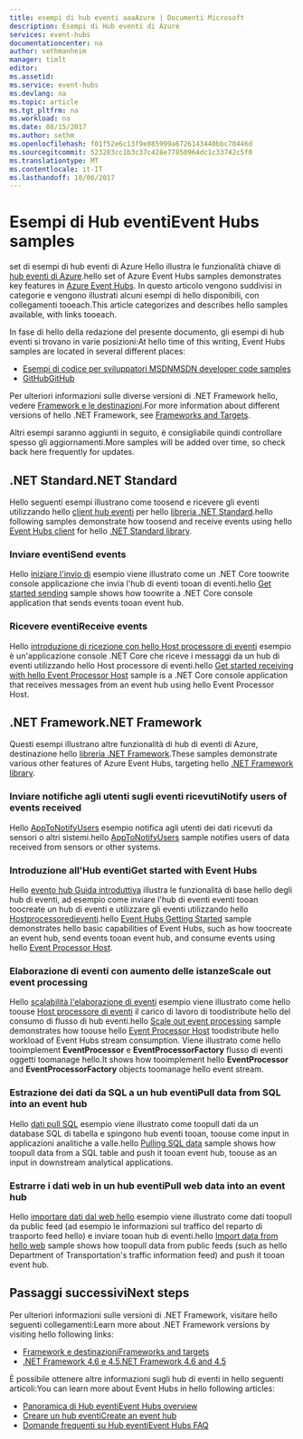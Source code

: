```yaml
---
title: esempi di hub eventi aaaAzure | Documenti Microsoft
description: Esempi di Hub eventi di Azure
services: event-hubs
documentationcenter: na
author: sethmanheim
manager: timlt
editor: 
ms.assetid: 
ms.service: event-hubs
ms.devlang: na
ms.topic: article
ms.tgt_pltfrm: na
ms.workload: na
ms.date: 08/15/2017
ms.author: sethm
ms.openlocfilehash: f01f52e6c13f9e885999a6726143440bbc70446d
ms.sourcegitcommit: 523283cc1b3c37c428e77850964dc1c33742c5f0
ms.translationtype: MT
ms.contentlocale: it-IT
ms.lasthandoff: 10/06/2017
---
```

# <a name="event-hubs-samples"></a><span data-ttu-id="a4e02-103">Esempi di Hub eventi</span><span class="sxs-lookup"><span data-stu-id="a4e02-103">Event Hubs samples</span></span> 

<span data-ttu-id="a4e02-104">set di esempi di hub eventi di Azure Hello illustra le funzionalità chiave di [hub eventi di Azure](/azure/event-hubs/).</span><span class="sxs-lookup"><span data-stu-id="a4e02-104">hello set of Azure Event Hubs samples demonstrates key features in [Azure Event Hubs](/azure/event-hubs/).</span></span> <span data-ttu-id="a4e02-105">In questo articolo vengono suddivisi in categorie e vengono illustrati alcuni esempi di hello disponibili, con collegamenti tooeach.</span><span class="sxs-lookup"><span data-stu-id="a4e02-105">This article categorizes and describes hello samples available, with links tooeach.</span></span>

<span data-ttu-id="a4e02-106">In fase di hello della redazione del presente documento, gli esempi di hub eventi si trovano in varie posizioni:</span><span class="sxs-lookup"><span data-stu-id="a4e02-106">At hello time of this writing, Event Hubs samples are located in several different places:</span></span>

- [<span data-ttu-id="a4e02-107">Esempi di codice per sviluppatori MSDN</span><span class="sxs-lookup"><span data-stu-id="a4e02-107">MSDN developer code samples</span></span>](https://code.msdn.microsoft.com/site/search?query=event%20hubs&f%5B0%5D.Value=event%20hubs&f%5B0%5D.Type=SearchText&ac=5)
- [<span data-ttu-id="a4e02-108">GitHub</span><span class="sxs-lookup"><span data-stu-id="a4e02-108">GitHub</span></span>](https://github.com/Azure/azure-event-hubs/tree/master/samples)

<span data-ttu-id="a4e02-109">Per ulteriori informazioni sulle diverse versioni di .NET Framework hello, vedere [Framework e le destinazioni](/dotnet/articles/standard/frameworks).</span><span class="sxs-lookup"><span data-stu-id="a4e02-109">For more information about different versions of hello .NET Framework, see [Frameworks and Targets](/dotnet/articles/standard/frameworks).</span></span>

<span data-ttu-id="a4e02-110">Altri esempi saranno aggiunti in seguito, è consigliabile quindi controllare spesso gli aggiornamenti.</span><span class="sxs-lookup"><span data-stu-id="a4e02-110">More samples will be added over time, so check back here frequently for updates.</span></span>

## <a name="net-standard"></a><span data-ttu-id="a4e02-111">.NET Standard</span><span class="sxs-lookup"><span data-stu-id="a4e02-111">.NET Standard</span></span>

<span data-ttu-id="a4e02-112">Hello seguenti esempi illustrano come toosend e ricevere gli eventi utilizzando hello [client hub eventi](https://github.com/Azure/azure-event-hubs-dotnet/blob/master/readme.md) per hello [libreria .NET Standard](/dotnet/articles/standard/library).</span><span class="sxs-lookup"><span data-stu-id="a4e02-112">hello following samples demonstrate how toosend and receive events using hello [Event Hubs client](https://github.com/Azure/azure-event-hubs-dotnet/blob/master/readme.md) for hello [.NET Standard library](/dotnet/articles/standard/library).</span></span>

### <a name="send-events"></a><span data-ttu-id="a4e02-113">Inviare eventi</span><span class="sxs-lookup"><span data-stu-id="a4e02-113">Send events</span></span> 

<span data-ttu-id="a4e02-114">Hello [iniziare l'invio di](https://github.com/Azure/azure-event-hubs/tree/master/samples/DotNet/Microsoft.Azure.EventHubs/SampleSender) esempio viene illustrato come un .NET Core toowrite console applicazione che invia l'hub di eventi tooan di eventi.</span><span class="sxs-lookup"><span data-stu-id="a4e02-114">hello [Get started sending](https://github.com/Azure/azure-event-hubs/tree/master/samples/DotNet/Microsoft.Azure.EventHubs/SampleSender) sample shows how toowrite a .NET Core console application that sends events tooan event hub.</span></span>

### <a name="receive-events"></a><span data-ttu-id="a4e02-115">Ricevere eventi</span><span class="sxs-lookup"><span data-stu-id="a4e02-115">Receive events</span></span> 

<span data-ttu-id="a4e02-116">Hello [introduzione di ricezione con hello Host processore di eventi](https://github.com/Azure/azure-event-hubs/tree/master/samples/DotNet/Microsoft.Azure.EventHubs/SampleEphReceiver) esempio è un'applicazione console .NET Core che riceve i messaggi da un hub di eventi utilizzando hello Host processore di eventi.</span><span class="sxs-lookup"><span data-stu-id="a4e02-116">hello [Get started receiving with hello Event Processor Host](https://github.com/Azure/azure-event-hubs/tree/master/samples/DotNet/Microsoft.Azure.EventHubs/SampleEphReceiver) sample is a .NET Core console application that receives messages from an event hub using hello Event Processor Host.</span></span>

## <a name="net-framework"></a><span data-ttu-id="a4e02-117">.NET Framework</span><span class="sxs-lookup"><span data-stu-id="a4e02-117">.NET Framework</span></span>   

<span data-ttu-id="a4e02-118">Questi esempi illustrano altre funzionalità di hub di eventi di Azure, destinazione hello [libreria .NET Framework](/dotnet/framework/index).</span><span class="sxs-lookup"><span data-stu-id="a4e02-118">These samples demonstrate various other features of Azure Event Hubs, targeting hello [.NET Framework library](/dotnet/framework/index).</span></span>
 
### <a name="notify-users-of-events-received"></a><span data-ttu-id="a4e02-119">Inviare notifiche agli utenti sugli eventi ricevuti</span><span class="sxs-lookup"><span data-stu-id="a4e02-119">Notify users of events received</span></span>

<span data-ttu-id="a4e02-120">Hello [AppToNotifyUsers](https://github.com/Azure-Samples/event-hubs-dotnet-user-notifications) esempio notifica agli utenti dei dati ricevuti da sensori o altri sistemi.</span><span class="sxs-lookup"><span data-stu-id="a4e02-120">hello [AppToNotifyUsers](https://github.com/Azure-Samples/event-hubs-dotnet-user-notifications) sample notifies users of data received from sensors or other systems.</span></span>

### <a name="get-started-with-event-hubs"></a><span data-ttu-id="a4e02-121">Introduzione all'Hub eventi</span><span class="sxs-lookup"><span data-stu-id="a4e02-121">Get started with Event Hubs</span></span> 

<span data-ttu-id="a4e02-122">Hello [evento hub Guida introduttiva](https://code.msdn.microsoft.com/Service-Bus-Event-Hub-286fd097) illustra le funzionalità di base hello degli hub di eventi, ad esempio come inviare l'hub di eventi eventi tooan toocreate un hub di eventi e utilizzare gli eventi utilizzando hello [Hostprocessoredieventi](https://www.nuget.org/packages/Microsoft.Azure.ServiceBus.EventProcessorHost/).</span><span class="sxs-lookup"><span data-stu-id="a4e02-122">hello [Event Hubs Getting Started](https://code.msdn.microsoft.com/Service-Bus-Event-Hub-286fd097) sample demonstrates hello basic capabilities of Event Hubs, such as how toocreate an event hub, send events tooan event hub, and consume events using hello [Event Processor Host](https://www.nuget.org/packages/Microsoft.Azure.ServiceBus.EventProcessorHost/).</span></span>

### <a name="scale-out-event-processing"></a><span data-ttu-id="a4e02-123">Elaborazione di eventi con aumento delle istanze</span><span class="sxs-lookup"><span data-stu-id="a4e02-123">Scale out event processing</span></span> 

<span data-ttu-id="a4e02-124">Hello [scalabilità l'elaborazione di eventi](https://code.msdn.microsoft.com/Service-Bus-Event-Hub-45f43fc3) esempio viene illustrato come hello toouse [Host processore di eventi](https://www.nuget.org/packages/Microsoft.Azure.ServiceBus.EventProcessorHost/) il carico di lavoro di toodistribute hello del consumo di flusso di hub eventi.</span><span class="sxs-lookup"><span data-stu-id="a4e02-124">hello [Scale out event processing](https://code.msdn.microsoft.com/Service-Bus-Event-Hub-45f43fc3) sample demonstrates how toouse hello [Event Processor Host](https://www.nuget.org/packages/Microsoft.Azure.ServiceBus.EventProcessorHost/) toodistribute hello workload of Event Hubs stream consumption.</span></span> <span data-ttu-id="a4e02-125">Viene illustrato come hello tooimplement **EventProcessor** e **EventProcessorFactory** flusso di eventi oggetti toomanage hello.</span><span class="sxs-lookup"><span data-stu-id="a4e02-125">It shows how tooimplement hello **EventProcessor** and **EventProcessorFactory** objects toomanage hello event stream.</span></span> 

###  <a name="pull-data-from-sql-into-an-event-hub"></a><span data-ttu-id="a4e02-126">Estrazione dei dati da SQL a un hub eventi</span><span class="sxs-lookup"><span data-stu-id="a4e02-126">Pull data from SQL into an event hub</span></span>

<span data-ttu-id="a4e02-127">Hello [dati pull SQL](https://github.com/Azure-Samples/event-hubs-dotnet-import-from-sql) esempio viene illustrato come toopull dati da un database SQL di tabella e spingono hub eventi tooan, toouse come input in applicazioni analitiche a valle.</span><span class="sxs-lookup"><span data-stu-id="a4e02-127">hello [Pulling SQL data](https://github.com/Azure-Samples/event-hubs-dotnet-import-from-sql) sample shows how toopull data from a SQL table and push it tooan event hub, toouse as an input in downstream analytical applications.</span></span>

### <a name="pull-web-data-into-an-event-hub"></a><span data-ttu-id="a4e02-128">Estrarre i dati web in un hub eventi</span><span class="sxs-lookup"><span data-stu-id="a4e02-128">Pull web data into an event hub</span></span> 

<span data-ttu-id="a4e02-129">Hello [importare dati dal web hello](https://github.com/Azure-Samples/event-hubs-dotnet-importfromweb) esempio viene illustrato come dati toopull da public feed (ad esempio le informazioni sul traffico del reparto di trasporto feed hello) e inviare tooan hub di eventi.</span><span class="sxs-lookup"><span data-stu-id="a4e02-129">hello [Import data from hello web](https://github.com/Azure-Samples/event-hubs-dotnet-importfromweb) sample shows how toopull data from public feeds (such as hello Department of Transportation's traffic information feed) and push it tooan event hub.</span></span>

## <a name="next-steps"></a><span data-ttu-id="a4e02-130">Passaggi successivi</span><span class="sxs-lookup"><span data-stu-id="a4e02-130">Next steps</span></span>

<span data-ttu-id="a4e02-131">Per ulteriori informazioni sulle versioni di .NET Framework, visitare hello seguenti collegamenti:</span><span class="sxs-lookup"><span data-stu-id="a4e02-131">Learn more about .NET Framework versions by visiting hello following links:</span></span>

- [<span data-ttu-id="a4e02-132">Framework e destinazioni</span><span class="sxs-lookup"><span data-stu-id="a4e02-132">Frameworks and targets</span></span>](/dotnet/articles/standard/frameworks)
- [<span data-ttu-id="a4e02-133">.NET Framework 4.6 e 4.5</span><span class="sxs-lookup"><span data-stu-id="a4e02-133">.NET Framework 4.6 and 4.5</span></span>](/dotnet/framework/index)

<span data-ttu-id="a4e02-134">È possibile ottenere altre informazioni sugli hub di eventi in hello seguenti articoli:</span><span class="sxs-lookup"><span data-stu-id="a4e02-134">You can learn more about Event Hubs in hello following articles:</span></span>

- [<span data-ttu-id="a4e02-135">Panoramica di Hub eventi</span><span class="sxs-lookup"><span data-stu-id="a4e02-135">Event Hubs overview</span></span>](event-hubs-what-is-event-hubs.md)
- [<span data-ttu-id="a4e02-136">Creare un hub eventi</span><span class="sxs-lookup"><span data-stu-id="a4e02-136">Create an event hub</span></span>](event-hubs-create.md)
- [<span data-ttu-id="a4e02-137">Domande frequenti su Hub eventi</span><span class="sxs-lookup"><span data-stu-id="a4e02-137">Event Hubs FAQ</span></span>](event-hubs-faq.md)